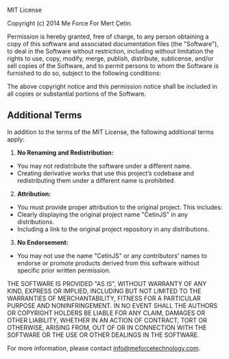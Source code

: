 MIT License

Copyright (c) 2014 Me Force For Mert Çetin.

Permission is hereby granted, free of charge, to any person obtaining a copy
of this software and associated documentation files (the "Software"), to deal
in the Software without restriction, including without limitation the rights
to use, copy, modify, merge, publish, distribute, sublicense, and/or sell
copies of the Software, and to permit persons to whom the Software is
furnished to do so, subject to the following conditions:

The above copyright notice and this permission notice shall be included in all
copies or substantial portions of the Software.

## Additional Terms

In addition to the terms of the MIT License, the following additional terms apply:

1. **No Renaming and Redistribution:**
- You may not redistribute the software under a different name.
- Creating derivative works that use this project’s codebase and redistributing them under a different name is prohibited.

2. **Attribution:**
- You must provide proper attribution to the original project. This includes:
- Clearly displaying the original project name "CetinJS" in any distributions.
- Including a link to the original project repository in any distributions.

3. **No Endorsement:**
- You may not use the name "CetinJS" or any contributors' names to endorse or promote products derived from this software without specific prior written permission.

THE SOFTWARE IS PROVIDED "AS IS", WITHOUT WARRANTY OF ANY KIND, EXPRESS OR
IMPLIED, INCLUDING BUT NOT LIMITED TO THE WARRANTIES OF MERCHANTABILITY,
FITNESS FOR A PARTICULAR PURPOSE AND NONINFRINGEMENT. IN NO EVENT SHALL THE
AUTHORS OR COPYRIGHT HOLDERS BE LIABLE FOR ANY CLAIM, DAMAGES OR OTHER
LIABILITY, WHETHER IN AN ACTION OF CONTRACT, TORT OR OTHERWISE, ARISING FROM,
OUT OF OR IN CONNECTION WITH THE SOFTWARE OR THE USE OR OTHER DEALINGS IN THE
SOFTWARE.

For more information, please contact [info@meforcetechnology.com](mailto:info@meforcetechnology.com).